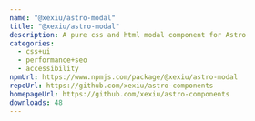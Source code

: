 ```yaml
---
name: "@xexiu/astro-modal"
title: "@xexiu/astro-modal"
description: A pure css and html modal component for Astro
categories:
  - css+ui
  - performance+seo
  - accessibility
npmUrl: https://www.npmjs.com/package/@xexiu/astro-modal
repoUrl: https://github.com/xexiu/astro-components
homepageUrl: https://github.com/xexiu/astro-components
downloads: 48
---
```

